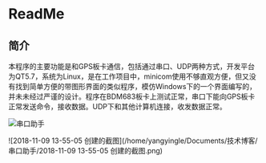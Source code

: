 # ReadMe

## 简介

本程序的主要功能是和GPS板卡通信，包括通过串口、UDP两种方式，开发平台为QT5.7，系统为Linux，是在工作项目中，minicom使用不够直观方便，但又没有找到简单方便的带图形界面的类似程序，模仿Windows下的一个界面编写的，并未未经过严谨的设计。程序在BDM683板卡上测试正常，串口下能向GPS板卡正常发送命令，接收数据。UDP下和其他计算机连接，收发数据正常。

![串口助手](/home/yangyingle/Documents/技术博客/串口助手/串口助手.png)



![2018-11-09 13-55-05 创建的截图](/home/yangyingle/Documents/技术博客/串口助手/2018-11-09 13-55-05 创建的截图.png)
